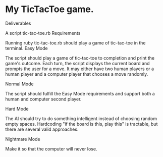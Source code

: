 # My TicTacToe game.
Deliverables

A script tic-tac-toe.rb
Requirements

Running ruby tic-tac-toe.rb should play a game of tic-tac-toe in the terminal.
Easy Mode

The script should play a game of tic-tac-toe to completion and print the game's outcome. Each turn, the script displays the current board and prompts the user for a move. It may either have two human players or a human player and a computer player that chooses a move randomly.

Normal Mode

The script should fulfill the Easy Mode requirements and support both a human and computer second player.

Hard Mode

The AI should try to do something intelligent instead of choosing random empty spaces. Hardcoding "if the board is this, play this" is tractable, but there are several valid approaches.

Nightmare Mode

Make it so that the computer will never lose.

